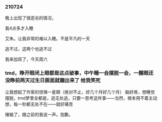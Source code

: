 ### 210724

晚上出现了很恶劣的情况，

我4点多才入睡

艾朱。让我非常的难以入睡。不是平凡的一天

逃不过，这两个也逃不过



我来加班了，今天周六



### tmd，睁开眼闭上眼都是这点破事，中午睡一会摆脱一会，一醒眼还没睁前两天过生日画面就蹦出来了 给我笑死

让我想起了作家的惊悚一星期（绝对不止，好几个月好几个月） 脑好疼，想睡觉摆脱，tmd梦里全都是，逃无处逃，只要一思考这件事——当然，根本用不着主动想，每一秒都无处不在——就好痛苦

赌输了，跟之前的我说一声。抱歉。



























































